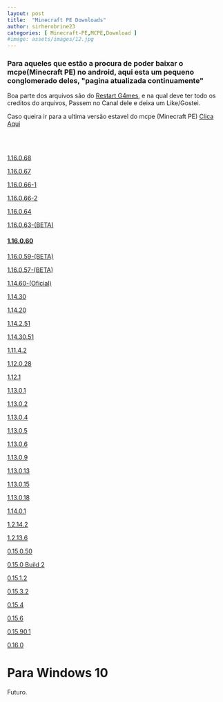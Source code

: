```yaml
---
layout: post
title:  "Minecraft PE Downloads"
author: sirherobrine23
categories: [ Minecraft-PE,MCPE,Download ]
#image: assets/images/12.jpg
---
```


### Para aqueles que estão a procura de poder baixar o mcpe(Minecraft PE) no android, aqui esta um pequeno conglomerado deles, "pagina atualizada continuamente"

Boa parte dos arquivos são do [Restart G4mes](https://www.youtube.com/channel/UCRn3MAs2f7hanjivuqEXUtw), e na qual deve ter todo os creditos do arquivos, Passem no Canal dele e deixa um Like/Gostei.

Caso queira ir para a ultima versão estavel do mcpe (Minecraft PE) [Clica Aqui](#116060)

<br><br>

[1.16.0.68](https://files.sirherobrine23.org/Minecraft/Mcpe/18-07-2020/1.16.0.68.apk)

[1.16.0.67](https://files.sirherobrine23.org/Minecraft/Mcpe/18-07-2020/1.16.0.67.apk)

[1.16.0.66-1](https://files.sirherobrine23.org/Minecraft/Mcpe/18-07-2020/1.16.0.66-1.apk)

[1.16.0.66-2](https://files.sirherobrine23.org/Minecraft/Mcpe/18-07-2020/1.16.0.66-2.apk)

[1.16.0.64](https://files.sirherobrine23.org/Minecraft/Mcpe/18-07-2020/1.16.0.64.apk)

[1.16.0.63-(BETA)](https://files.sirherobrine23.org/Minecraft/Mcpe/1.16.0.63(BETA).apk)

#### [1.16.0.60](https://files.sirherobrine23.org/Minecraft/Mcpe/1.14.60(of).apk)

 [1.16.0.59-(BETA)](https://files.sirherobrine23.org/Minecraft/Mcpe/1.16.0.59(beta).apk)
  
 [1.16.0.57-(BETA)](https://files.sirherobrine23.org/Minecraft/Mcpe/1.16.0.57(beta).apk)
 
[1.14.60-(Oficial)](https://files.sirherobrine23.org/Minecraft/Mcpe/1.14.60.apk)

[1.14.30](https://files.sirherobrine23.org/Minecraft/Mcpe/Minecraft_bedrock_1.14.30.2-Oficial_.apk)

[1.14.20](https://files.sirherobrine23.org/Minecraft/Mcpe/Minecraft-Bedrock_1.14.20.1-Oficial_.apk)

[1.14.2.51](https://files.sirherobrine23.org/Minecraft/Mcpe/Minecraft-Bedrock_1.14.2.51_.apk)
  
[1.14.30.51](https://files.sirherobrine23.org/Minecraft/Mcpe/Minecraft-Bedrock_1.14.30.51_.apk)
 
[1.11.4.2](https://files.sirherobrine23.org/Minecraft/Mcpe/1.xx.x/1.11.4.2.apk)

[1.12.0.28](https://files.sirherobrine23.org/Minecraft/Mcpe/1.xx.x/1.12.0.28.apk)
 
[1.12.1](https://files.sirherobrine23.org/Minecraft/Mcpe/1.xx.x/1.12.1.apk)
    
[1.13.0.1](https://files.sirherobrine23.org/Minecraft/Mcpe/1.xx.x/1.13.0.1.apk)
  
[1.13.0.2](https://files.sirherobrine23.org/Minecraft/Mcpe/1.xx.x/1.13.0.2.apk)
  
[1.13.0.4](https://files.sirherobrine23.org/Minecraft/Mcpe/1.xx.x/1.13.0.4.apk)

[1.13.0.5](https://files.sirherobrine23.org/Minecraft/Mcpe/1.xx.x/1.13.0.5.apk)
  
[1.13.0.6](https://files.sirherobrine23.org/Minecraft/Mcpe/1.xx.x/1.13.0.6.apk)

[1.13.0.9](https://files.sirherobrine23.org/Minecraft/Mcpe/1.xx.x/1.13.0.9.apk)

[1.13.0.13](https://files.sirherobrine23.org/Minecraft/Mcpe/1.xx.x/1.13.0.13.apk)

[1.13.0.15](https://files.sirherobrine23.org/Minecraft/Mcpe/1.xx.x/1.13.0.15.apk)
  
[1.13.0.18](https://files.sirherobrine23.org/Minecraft/Mcpe/1.xx.x/1.13.0.18.apk)
  
[1.14.0.1](https://files.sirherobrine23.org/Minecraft/Mcpe/1.xx.x/1.14.0.1.apk)
  
[1.2.14.2](https://files.sirherobrine23.org/Minecraft/Mcpe/1.xx.x/MCPE+1.2.14.2.apk)
  
[1.2.13.6](https://files.sirherobrine23.org/Minecraft/Mcpe/1.xx.x/MCPE+1.2.13.6.apk)
  
[0.15.0.50](https://files.sirherobrine23.org/Minecraft/Mcpe/0.xx.x/0.15.0.50.apk)
  
[0.15.0 Build 2](https://files.sirherobrine23.org/Minecraft/Mcpe/0.xx.x/0.15.0+Build+2.apk)
  
[0.15.1.2](https://files.sirherobrine23.org/Minecraft/Mcpe/0.xx.x/0.15.1.2.apk)
  
[0.15.3.2](https://files.sirherobrine23.org/Minecraft/Mcpe/0.xx.x/0.15.3.2.apk)
  
[0.15.4](https://files.sirherobrine23.org/Minecraft/Mcpe/0.xx.x/0.15.4.apk)
  
[0.15.6](https://files.sirherobrine23.org/Minecraft/Mcpe/0.xx.x/0.15.6+.apk)
  
[0.15.90.1](https://files.sirherobrine23.org/Minecraft/Mcpe/0.xx.x/0.15.90.1.apk)
  
[0.16.0](https://files.sirherobrine23.org/Minecraft/Mcpe/0.xx.x/0.16.0.apk)

 # Para Windows 10

 Futuro.